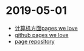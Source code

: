 # 2019-05-01
- [计算机方面pages we love](https://paperswelove.org/)
- [github pages we love](https://github.com/papers-we-love)
- [page repository](https://github.com/papers-we-love/papers-we-love)
